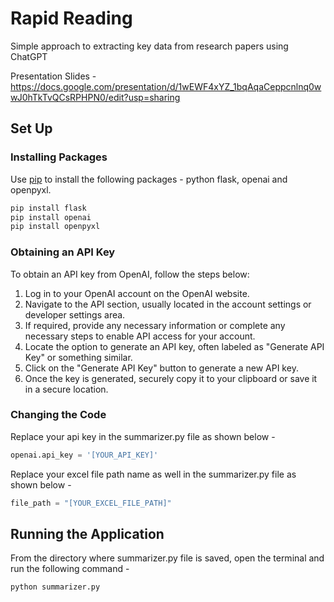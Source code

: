 # Rapid Reading

Simple approach to extracting key data from research papers using ChatGPT

Presentation Slides - https://docs.google.com/presentation/d/1wEWF4xYZ_1bqAqaCeppcnlnq0wwJ0hTkTvQCsRPHPN0/edit?usp=sharing

## Set Up

### Installing Packages

Use [pip](https://pip.pypa.io/en/stable/) to install the following packages - python flask, openai and openpyxl.

```bash
pip install flask
pip install openai
pip install openpyxl
```

### Obtaining an API Key

To obtain an API key from OpenAI, follow the steps below:

1. Log in to your OpenAI account on the OpenAI website.
2. Navigate to the API section, usually located in the account settings or developer settings area.
3. If required, provide any necessary information or complete any necessary steps to enable API access for your account.
4. Locate the option to generate an API key, often labeled as "Generate API Key" or something similar.
5. Click on the "Generate API Key" button to generate a new API key.
6. Once the key is generated, securely copy it to your clipboard or save it in a secure location.

### Changing the Code

Replace your api key in the summarizer.py file as shown below -

```python
openai.api_key = '[YOUR_API_KEY]'
```

Replace your excel file path name as well in the summarizer.py file as shown below -

```python
file_path = "[YOUR_EXCEL_FILE_PATH]"
```

## Running the Application

From the directory where summarizer.py file is saved, open the terminal and run the following command -

```bash
python summarizer.py
```
